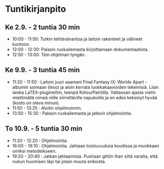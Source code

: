 # Tuntikirjanpito

## Ke 2.9. - 2 tuntia 30 min
- 10:00 - 11:50: Tutkin tehtävänantoa ja laitoin rakenteet ja välineet kuntoon.
- 12:00 - 12:30: Palasin ruokailemasta kirjoittamaan dokumentaatiota.
- 12:50 - 13:00: Tein ohjelman tyngän.

## Ke 9.9. - 3 tuntia 45 min
- 11:20 - 11:50 : Laitoin juuri saamani Final Fantasy IX: Worlds Apart -albumin soimaan (leso) ja aloin kerrata luokkakaavioiden tekemisiä. Liian laiska LaTEX-plugineihin, teenpä KolourPaintilla. Valtaosan ajasta vietin miettimällä nimeä niille siirreltäville napukoille ja en edes keksinyt hyvää (kosto on oleva minun).
- 11:50 - 13:25 : Aloitin ohjelmoinnin.
- 13:50 - 15:30 : Palasin ruokailemasta ja jatkoin ohjelmointia.

## To 10.9. - 5 tuntia 30 min
- 11:20 - 12:20 : Ohjelmointia.
- 16:00 - 19:10 : Ohjelmointia. Jahtaan toistuvuuksia koodissa ja muokkaan omiksi metodeikseen.
- 19:20 - 20:40 : Jatkan jahtaamista. Pushaan gittiin ihan siltä varalta, että nukun huomisen läpi tai jotain muuta erikoista.